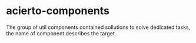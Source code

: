 acierto-components
==================

The group of util components contained sollutions to solve dedicated tasks, the name of component describes the target.

